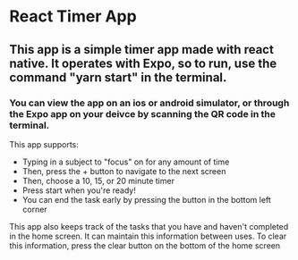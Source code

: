 # React Timer App #

## This app is a simple timer app made with react native. It operates with Expo, so to run, use the command "yarn start" in the terminal. ## 

### You can view the app on an ios or android simulator, or through the Expo app on your deivce by scanning the QR code in the terminal. ###

This app supports:
* Typing in a subject to "focus" on for any amount of time
* Then, press the + button to navigate to the next screen
* Then, choose a 10, 15, or 20 minute timer
* Press start when you're ready!
* You can end the task early by pressing the button in the bottom left corner
 
This app also keeps track of the tasks that you have and haven't completed in the home screen. It can maintain this information between uses. To clear this information, press the clear button on the bottom of the home screen
